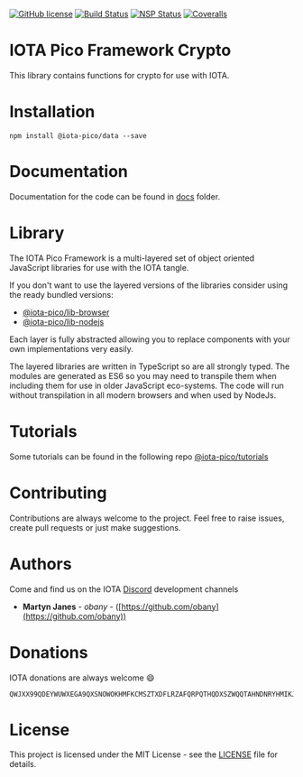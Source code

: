 [![GitHub license](https://img.shields.io/badge/license-MIT-blue.svg)](https://raw.githubusercontent.com/iotaeco/iota-pico-crypto/master/LICENSE) [![Build Status](https://travis-ci.org/iotaeco/iota-pico-crypto.svg?branch=master)](https://travis-ci.org/iotaeco/iota-pico-crypto) [![NSP Status](https://nodesecurity.io/orgs/iotaeco/projects/dfe25495-884a-41c4-a3e8-35d9ac35015a/badge)](https://nodesecurity.io/orgs/iotaeco/projects/dfe25495-884a-41c4-a3e8-35d9ac35015a)
[![Coveralls](https://img.shields.io/coveralls/iotaeco/iota-pico-crypto.svg)](https://coveralls.io/github/iotaeco/iota-pico-crypto)

# IOTA Pico Framework Crypto

This library contains functions for crypto for use with IOTA.

# Installation

```shell
npm install @iota-pico/data --save
```

# Documentation

Documentation for the code can be found in [docs](./docs/README.md) folder.

# Library

The IOTA Pico Framework is a multi-layered set of object oriented JavaScript libraries for use with the IOTA tangle.

If you don't want to use the layered versions of the libraries consider using the  ready bundled versions:
* [@iota-pico/lib-browser](https://github.com/iotaeco/iota-pico-lib-browser)
* [@iota-pico/lib-nodejs](https://github.com/iotaeco/iota-pico-lib-nodejs)

Each layer is fully abstracted allowing you to replace components with your own implementations very easily.

The layered libraries are written in TypeScript so are all strongly typed. The modules are generated as ES6 so you may need to transpile them when including them for use in older JavaScript eco-systems. The code will run without transpilation in all modern browsers and when used by NodeJs.

# Tutorials

Some tutorials can be found in the following repo [@iota-pico/tutorials](https://github.com/iotaeco/iota-pico-tutorials)

# Contributing

Contributions are always welcome to the project. Feel free to raise issues, create pull requests or just make suggestions.

# Authors

Come and find us on the IOTA [Discord](https://discordapp.com/invite/fNGZXvh) development channels

* **Martyn Janes** - *obany* - ([https://github.com/obany](https://github.com/obany))

# Donations

IOTA donations are always welcome :smile:
```shell
QWJXX99QDEYWUWXEGA9QXSNOWOKHMFKCMSZTXDFLRZAFQRPQTHQDXSZWQQTAHNDNRYHMIKJYWQLKTFHBWSAOJDHAMB
```

# License

This project is licensed under the MIT License - see the [LICENSE](./LICENSE) file for details.
